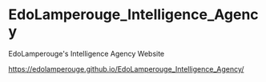 # EdoLamperouge_Intelligence_Agency
EdoLamperouge's Intelligence Agency Website

https://edolamperouge.github.io/EdoLamperouge_Intelligence_Agency/
